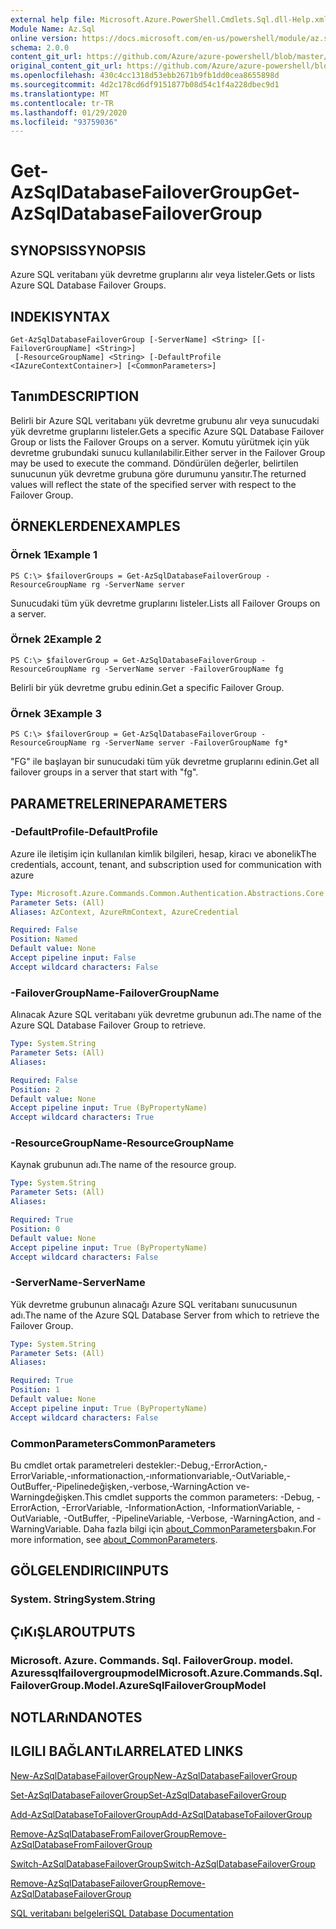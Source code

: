 ```yaml
---
external help file: Microsoft.Azure.PowerShell.Cmdlets.Sql.dll-Help.xml
Module Name: Az.Sql
online version: https://docs.microsoft.com/en-us/powershell/module/az.sql/get-azsqldatabasefailovergroup
schema: 2.0.0
content_git_url: https://github.com/Azure/azure-powershell/blob/master/src/Sql/Sql/help/Get-AzSqlDatabaseFailoverGroup.md
original_content_git_url: https://github.com/Azure/azure-powershell/blob/master/src/Sql/Sql/help/Get-AzSqlDatabaseFailoverGroup.md
ms.openlocfilehash: 430c4cc1318d53ebb2671b9fb1dd0cea8655898d
ms.sourcegitcommit: 4d2c178cd6df9151877b08d54c1f4a228dbec9d1
ms.translationtype: MT
ms.contentlocale: tr-TR
ms.lasthandoff: 01/29/2020
ms.locfileid: "93759036"
---
```

# <span data-ttu-id="6ae82-101">Get-AzSqlDatabaseFailoverGroup</span><span class="sxs-lookup"><span data-stu-id="6ae82-101">Get-AzSqlDatabaseFailoverGroup</span></span>

## <span data-ttu-id="6ae82-102">SYNOPSIS</span><span class="sxs-lookup"><span data-stu-id="6ae82-102">SYNOPSIS</span></span>
<span data-ttu-id="6ae82-103">Azure SQL veritabanı yük devretme gruplarını alır veya listeler.</span><span class="sxs-lookup"><span data-stu-id="6ae82-103">Gets or lists Azure SQL Database Failover Groups.</span></span>

## <span data-ttu-id="6ae82-104">INDEKI</span><span class="sxs-lookup"><span data-stu-id="6ae82-104">SYNTAX</span></span>

```
Get-AzSqlDatabaseFailoverGroup [-ServerName] <String> [[-FailoverGroupName] <String>]
 [-ResourceGroupName] <String> [-DefaultProfile <IAzureContextContainer>] [<CommonParameters>]
```

## <span data-ttu-id="6ae82-105">Tanım</span><span class="sxs-lookup"><span data-stu-id="6ae82-105">DESCRIPTION</span></span>
<span data-ttu-id="6ae82-106">Belirli bir Azure SQL veritabanı yük devretme grubunu alır veya sunucudaki yük devretme gruplarını listeler.</span><span class="sxs-lookup"><span data-stu-id="6ae82-106">Gets a specific Azure SQL Database Failover Group or lists the Failover Groups on a server.</span></span>
<span data-ttu-id="6ae82-107">Komutu yürütmek için yük devretme grubundaki sunucu kullanılabilir.</span><span class="sxs-lookup"><span data-stu-id="6ae82-107">Either server in the Failover Group may be used to execute the command.</span></span> <span data-ttu-id="6ae82-108">Döndürülen değerler, belirtilen sunucunun yük devretme grubuna göre durumunu yansıtır.</span><span class="sxs-lookup"><span data-stu-id="6ae82-108">The returned values will reflect the state of the specified server with respect to the Failover Group.</span></span>

## <span data-ttu-id="6ae82-109">ÖRNEKLERDEN</span><span class="sxs-lookup"><span data-stu-id="6ae82-109">EXAMPLES</span></span>

### <span data-ttu-id="6ae82-110">Örnek 1</span><span class="sxs-lookup"><span data-stu-id="6ae82-110">Example 1</span></span>
```
PS C:\> $failoverGroups = Get-AzSqlDatabaseFailoverGroup -ResourceGroupName rg -ServerName server
```

<span data-ttu-id="6ae82-111">Sunucudaki tüm yük devretme gruplarını listeler.</span><span class="sxs-lookup"><span data-stu-id="6ae82-111">Lists all Failover Groups on a server.</span></span>

### <span data-ttu-id="6ae82-112">Örnek 2</span><span class="sxs-lookup"><span data-stu-id="6ae82-112">Example 2</span></span>
```
PS C:\> $failoverGroup = Get-AzSqlDatabaseFailoverGroup -ResourceGroupName rg -ServerName server -FailoverGroupName fg
```

<span data-ttu-id="6ae82-113">Belirli bir yük devretme grubu edinin.</span><span class="sxs-lookup"><span data-stu-id="6ae82-113">Get a specific Failover Group.</span></span>

### <span data-ttu-id="6ae82-114">Örnek 3</span><span class="sxs-lookup"><span data-stu-id="6ae82-114">Example 3</span></span>
```
PS C:\> $failoverGroup = Get-AzSqlDatabaseFailoverGroup -ResourceGroupName rg -ServerName server -FailoverGroupName fg*
```

<span data-ttu-id="6ae82-115">"FG" ile başlayan bir sunucudaki tüm yük devretme gruplarını edinin.</span><span class="sxs-lookup"><span data-stu-id="6ae82-115">Get all failover groups in a server that start with "fg".</span></span>

## <span data-ttu-id="6ae82-116">PARAMETRELERINE</span><span class="sxs-lookup"><span data-stu-id="6ae82-116">PARAMETERS</span></span>

### <span data-ttu-id="6ae82-117">-DefaultProfile</span><span class="sxs-lookup"><span data-stu-id="6ae82-117">-DefaultProfile</span></span>
<span data-ttu-id="6ae82-118">Azure ile iletişim için kullanılan kimlik bilgileri, hesap, kiracı ve abonelik</span><span class="sxs-lookup"><span data-stu-id="6ae82-118">The credentials, account, tenant, and subscription used for communication with azure</span></span>

```yaml
Type: Microsoft.Azure.Commands.Common.Authentication.Abstractions.Core.IAzureContextContainer
Parameter Sets: (All)
Aliases: AzContext, AzureRmContext, AzureCredential

Required: False
Position: Named
Default value: None
Accept pipeline input: False
Accept wildcard characters: False
```

### <span data-ttu-id="6ae82-119">-FailoverGroupName</span><span class="sxs-lookup"><span data-stu-id="6ae82-119">-FailoverGroupName</span></span>
<span data-ttu-id="6ae82-120">Alınacak Azure SQL veritabanı yük devretme grubunun adı.</span><span class="sxs-lookup"><span data-stu-id="6ae82-120">The name of the Azure SQL Database Failover Group to retrieve.</span></span>

```yaml
Type: System.String
Parameter Sets: (All)
Aliases:

Required: False
Position: 2
Default value: None
Accept pipeline input: True (ByPropertyName)
Accept wildcard characters: True
```

### <span data-ttu-id="6ae82-121">-ResourceGroupName</span><span class="sxs-lookup"><span data-stu-id="6ae82-121">-ResourceGroupName</span></span>
<span data-ttu-id="6ae82-122">Kaynak grubunun adı.</span><span class="sxs-lookup"><span data-stu-id="6ae82-122">The name of the resource group.</span></span>

```yaml
Type: System.String
Parameter Sets: (All)
Aliases:

Required: True
Position: 0
Default value: None
Accept pipeline input: True (ByPropertyName)
Accept wildcard characters: False
```

### <span data-ttu-id="6ae82-123">-ServerName</span><span class="sxs-lookup"><span data-stu-id="6ae82-123">-ServerName</span></span>
<span data-ttu-id="6ae82-124">Yük devretme grubunun alınacağı Azure SQL veritabanı sunucusunun adı.</span><span class="sxs-lookup"><span data-stu-id="6ae82-124">The name of the Azure SQL Database Server from which to retrieve the Failover Group.</span></span>

```yaml
Type: System.String
Parameter Sets: (All)
Aliases:

Required: True
Position: 1
Default value: None
Accept pipeline input: True (ByPropertyName)
Accept wildcard characters: False
```

### <span data-ttu-id="6ae82-125">CommonParameters</span><span class="sxs-lookup"><span data-stu-id="6ae82-125">CommonParameters</span></span>
<span data-ttu-id="6ae82-126">Bu cmdlet ortak parametreleri destekler:-Debug,-ErrorAction,-ErrorVariable,-ınformationaction,-ınformationvariable,-OutVariable,-OutBuffer,-Pipelinedeğişken,-verbose,-WarningAction ve-Warningdeğişken.</span><span class="sxs-lookup"><span data-stu-id="6ae82-126">This cmdlet supports the common parameters: -Debug, -ErrorAction, -ErrorVariable, -InformationAction, -InformationVariable, -OutVariable, -OutBuffer, -PipelineVariable, -Verbose, -WarningAction, and -WarningVariable.</span></span> <span data-ttu-id="6ae82-127">Daha fazla bilgi için [about_CommonParameters](https://go.microsoft.com/fwlink/?LinkID=113216)bakın.</span><span class="sxs-lookup"><span data-stu-id="6ae82-127">For more information, see [about_CommonParameters](https://go.microsoft.com/fwlink/?LinkID=113216).</span></span>

## <span data-ttu-id="6ae82-128">GÖLGELENDIRICI</span><span class="sxs-lookup"><span data-stu-id="6ae82-128">INPUTS</span></span>

### <span data-ttu-id="6ae82-129">System. String</span><span class="sxs-lookup"><span data-stu-id="6ae82-129">System.String</span></span>

## <span data-ttu-id="6ae82-130">ÇıKıŞLAR</span><span class="sxs-lookup"><span data-stu-id="6ae82-130">OUTPUTS</span></span>

### <span data-ttu-id="6ae82-131">Microsoft. Azure. Commands. Sql. FailoverGroup. model. Azuressqlfailovergroupmodel</span><span class="sxs-lookup"><span data-stu-id="6ae82-131">Microsoft.Azure.Commands.Sql.FailoverGroup.Model.AzureSqlFailoverGroupModel</span></span>

## <span data-ttu-id="6ae82-132">NOTLARıNDA</span><span class="sxs-lookup"><span data-stu-id="6ae82-132">NOTES</span></span>

## <span data-ttu-id="6ae82-133">ILGILI BAĞLANTıLAR</span><span class="sxs-lookup"><span data-stu-id="6ae82-133">RELATED LINKS</span></span>

[<span data-ttu-id="6ae82-134">New-AzSqlDatabaseFailoverGroup</span><span class="sxs-lookup"><span data-stu-id="6ae82-134">New-AzSqlDatabaseFailoverGroup</span></span>](./New-AzSqlDatabaseFailoverGroup.md)

[<span data-ttu-id="6ae82-135">Set-AzSqlDatabaseFailoverGroup</span><span class="sxs-lookup"><span data-stu-id="6ae82-135">Set-AzSqlDatabaseFailoverGroup</span></span>](./Set-AzSqlDatabaseFailoverGroup.md)

[<span data-ttu-id="6ae82-136">Add-AzSqlDatabaseToFailoverGroup</span><span class="sxs-lookup"><span data-stu-id="6ae82-136">Add-AzSqlDatabaseToFailoverGroup</span></span>](./Add-AzSqlDatabaseToFailoverGroup.md)

[<span data-ttu-id="6ae82-137">Remove-AzSqlDatabaseFromFailoverGroup</span><span class="sxs-lookup"><span data-stu-id="6ae82-137">Remove-AzSqlDatabaseFromFailoverGroup</span></span>](./Remove-AzSqlDatabaseFromFailoverGroup.md)

[<span data-ttu-id="6ae82-138">Switch-AzSqlDatabaseFailoverGroup</span><span class="sxs-lookup"><span data-stu-id="6ae82-138">Switch-AzSqlDatabaseFailoverGroup</span></span>](./Switch-AzSqlDatabaseFailoverGroup.md)

[<span data-ttu-id="6ae82-139">Remove-AzSqlDatabaseFailoverGroup</span><span class="sxs-lookup"><span data-stu-id="6ae82-139">Remove-AzSqlDatabaseFailoverGroup</span></span>](./Remove-AzSqlDatabaseFailoverGroup.md)

[<span data-ttu-id="6ae82-140">SQL veritabanı belgeleri</span><span class="sxs-lookup"><span data-stu-id="6ae82-140">SQL Database Documentation</span></span>](https://docs.microsoft.com/azure/sql-database/)

